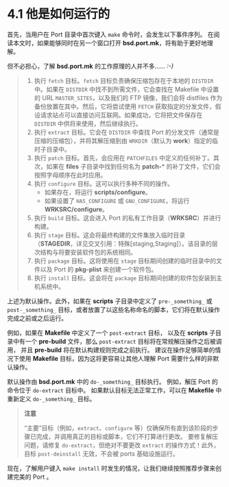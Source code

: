 # 4.1 他是如何运行的


首先，当用户在 Port 目录中首次键入 `make` 命令时，会发生以下事件序列。
在阅读本文时，如果能够同时在另一个窗口打开 **bsd.port.mk**，将有助于更好地理解。

但不必担心，了解 **bsd.port.mk** 的工作原理的人并不多…… _:-)_


> 1. 执行 `fetch` 目标。`fetch` 目标负责确保压缩包存在于本地的 `DISTDIR` 中。如果在 `DISTDIR` 中找不到所需文件，它会查找在 Makefile 中设置的 URL `MASTER_SITES`，以及我们的 FTP 镜像，我们会将 distfiles 作为备份放置在其中。然后，它将尝试使用 `FETCH` 获取指定的分发文件，假设请求站点可以直接访问互联网。如果成功，它将把文件保存在 `DISTDIR` 中供将来使用，然后继续执行。
> 2. 执行 `extract` 目标。它会在 `DISTDIR` 中查找 Port 的分发文件（通常是压缩的压缩包），并将其解压缩到由 `WRKDIR`（默认为 **work**）指定的临时子目录中。
> 3. 执行 `patch` 目标。首先，会应用在 `PATCHFILES` 中定义的任何补丁。其次，如果在 **files** 子目录中找到任何名为 **patch-*** 的补丁文件，它们会按照字母顺序在此时应用。
> 4. 执行 `configure` 目标。这可以执行多种不同的操作。
>    - 如果存在，将运行 **scripts/configure**。
>    - 如果设置了 `HAS_CONFIGURE` 或 `GNU_CONFIGURE`，将运行 **WRKSRC/configure**。
> 5. 执行 `build` 目标。这会进入 Port 的私有工作目录（**WRKSRC**）并进行构建。
> 6. 执行 `stage` 目标。这会将最终构建的文件集放入临时目录（**STAGEDIR**，详见交叉引用：特殊[staging,Staging]）。该目录的层次结构与将要安装软件包的系统相同。
> 7. 执行 `package` 目标。这将使用在 `stage` 目标期间创建的临时目录中的文件以及 Port 的 **pkg-plist** 来创建一个软件包。
> 8. 执行 `install` 目标。这会将在 `package` 目标期间创建的软件包安装到主机系统中。

上述为默认操作。此外，如果在 **scripts** 子目录中定义了 `pre-_something_` 或 `post-_something_` 目标，或者放置了以这些名称命名的脚本，它们将在默认操作完成之前或之后运行。

例如，如果在 **Makefile** 中定义了一个 `post-extract` 目标，
以及在 **scripts** 子目录中有一个 **pre-build** 文件，那么 `post-extract` 目标将在常规解压操作之后被调用，
并且 **pre-build** 将在默认构建规则完成之前执行。
建议在操作足够简单的情况下使用 **Makefile** 目标，因为这将更容易让其他人理解 Port 需要什么样的非默认操作。

默认操作由 **bsd.port.mk** 中的 `do-_something_` 目标执行。
例如，解压 Port 的命令位于 `do-extract` 目标中。
如果默认目标无法正常工作，可以在 **Makefile** 中重新定义 `do-_something_` 目标。

> **注意**
> 
> “主要”目标（例如，`extract`、`configure` 等）仅确保所有直到该阶段的步骤已完成，并调用真正的目标或脚本，它们不打算进行更改。
> 要修复解压问题，请修复 `do-extract`，但绝对不要更改 `extract` 的操作方式！此外，目标 `post-deinstall` 无效，不会被 ports 基础设施运行。

现在，了解用户键入 `make install` 时发生的情况，让我们继续按照推荐步骤来创建完美的 Port 。

